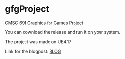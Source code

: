 # gfgProject

CMSC 691 Graphics for Games
Project


You can download the release and run it on your system.

The project was made on UE4.17

Link for the blogpost:
[BLOG](http://abhijeetvhotkarprojects.blogspot.com/2017/12/tire-tracks-in-snow-graphics-class.html)

